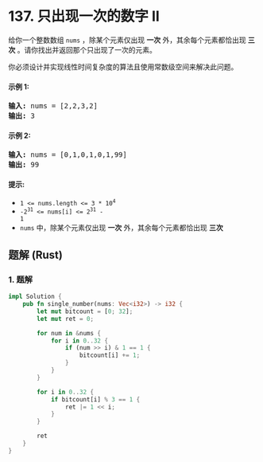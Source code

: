 # 137. 只出现一次的数字 II
给你一个整数数组 `nums` ，除某个元素仅出现 **一次** 外，其余每个元素都恰出现 **三次** 。请你找出并返回那个只出现了一次的元素。

你必须设计并实现线性时间复杂度的算法且使用常数级空间来解决此问题。

#### 示例 1:
<pre>
<strong>输入:</strong> nums = [2,2,3,2]
<strong>输出:</strong> 3
</pre>

#### 示例 2:
<pre>
<strong>输入:</strong> nums = [0,1,0,1,0,1,99]
<strong>输出:</strong> 99
</pre>

#### 提示:
* <code>1 <= nums.length <= 3 * 10<sup>4</sup></code>
* <code>-2<sup>31</sup> <= nums[i] <= 2<sup>31</sup> - 1</code>
* `nums` 中，除某个元素仅出现 **一次** 外，其余每个元素都恰出现 **三次**

## 题解 (Rust)

### 1. 题解
```Rust
impl Solution {
    pub fn single_number(nums: Vec<i32>) -> i32 {
        let mut bitcount = [0; 32];
        let mut ret = 0;

        for num in &nums {
            for i in 0..32 {
                if (num >> i) & 1 == 1 {
                    bitcount[i] += 1;
                }
            }
        }

        for i in 0..32 {
            if bitcount[i] % 3 == 1 {
                ret |= 1 << i;
            }
        }

        ret
    }
}
```
